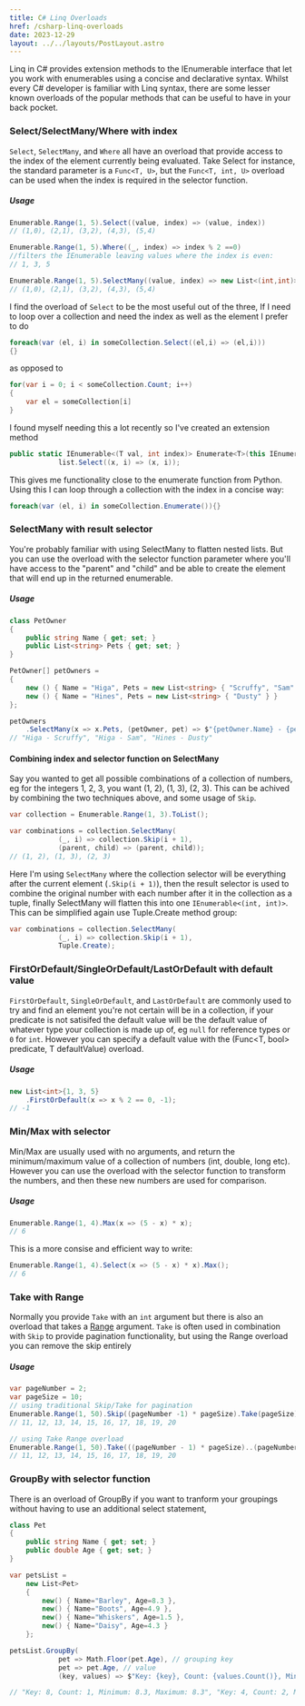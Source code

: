 ```yaml
---
title: C# Linq Overloads
href: /csharp-linq-overloads
date: 2023-12-29
layout: ../../layouts/PostLayout.astro
---
```


Linq in C# provides extension methods to the IEnumerable interface that let you work with enumerables using a concise and declarative syntax. Whilst every C# developer is familiar with Linq syntax, there are some lesser known overloads of the popular methods that can be useful to have in your back pocket.

### Select/SelectMany/Where with index
```Select```, ```SelectMany```, and ```Where``` all have an overload that provide access to the index of the element currently being evaluated. Take Select for instance, the standard parameter is a ```Func<T, U>```, but the ```Func<T, int, U>``` overload can be used when the index is required in the selector function.

##### Usage
```csharp
Enumerable.Range(1, 5).Select((value, index) => (value, index))
// (1,0), (2,1), (3,2), (4,3), (5,4)

Enumerable.Range(1, 5).Where((_, index) => index % 2 ==0)
//filters the IEnumerable leaving values where the index is even:
// 1, 3, 5

Enumerable.Range(1, 5).SelectMany((value, index) => new List<(int,int)>{(value,index)});
// (1,0), (2,1), (3,2), (4,3), (5,4)
```
I find the overload of ```Select``` to be the most useful out of the three, If I need to loop over a collection and need the index as well as the element I prefer to do
```csharp
foreach(var (el, i) in someCollection.Select((el,i) => (el,i)))
{}
```
as opposed to
```csharp
for(var i = 0; i < someCollection.Count; i++)
{
    var el = someCollection[i]
}
```

I found myself needing this a lot recently so I've created an extension method


```csharp
public static IEnumerable<(T val, int index)> Enumerate<T>(this IEnumerable<T> list) =>
            list.Select((x, i) => (x, i));
```

This gives me functionality close to the enumerate function from Python. Using this I can loop through a collection with the index in a concise way:

```csharp
foreach(var (el, i) in someCollection.Enumerate()){}
```


### SelectMany with result selector
You're probably familiar with using SelectMany to flatten nested lists. But you can use the overload with the selector function parameter where you'll have access to the "parent" and "child" and be able to create the element that will end up in the returned enumerable.

##### Usage
```csharp
class PetOwner
{
    public string Name { get; set; }
    public List<string> Pets { get; set; }
}

PetOwner[] petOwners =
{
    new () { Name = "Higa", Pets = new List<string> { "Scruffy", "Sam" } },
    new () { Name = "Hines", Pets = new List<string> { "Dusty" } }
};

petOwners
    .SelectMany(x => x.Pets, (petOwner, pet) => $"{petOwner.Name} - {pet}")
// "Higa - Scruffy", "Higa - Sam", "Hines - Dusty"
```


#### Combining index and selector function on SelectMany
Say you wanted to get all possible combinations of a collection of numbers, eg for the integers 1, 2, 3, you want (1, 2), (1, 3), (2, 3). This can be achived by combining the two techniques above, and some usage of ```Skip```.

```csharp
var collection = Enumerable.Range(1, 3).ToList();

var combinations = collection.SelectMany(
            (_, i) => collection.Skip(i + 1),
            (parent, child) => (parent, child));
// (1, 2), (1, 3), (2, 3)
```
Here I'm using ```SelectMany``` where the collection selector will be everything after the current element (```.Skip(i + 1)```), then the result selector is used to combine the original number with each number after it in the collection as a tuple, finally SelectMany will flatten this into one ```IEnumerable<(int, int)>```. This can be simplified again use Tuple.Create method group:
```csharp
var combinations = collection.SelectMany(
            (_, i) => collection.Skip(i + 1),
            Tuple.Create);
```


### FirstOrDefault/SingleOrDefault/LastOrDefault with default value
```FirstOrDefault```, ```SingleOrDefault```, and ```LastOrDefault``` are commonly used to try and find an element you're not certain will be in a collection, if your predicate is not satisifed the default value will be the default value of whatever type your collection is made up of, eg ```null``` for reference types or ```0``` for ```int```. However you can specify a default value with the (Func<T, bool> predicate, T defaultValue) overload.

##### Usage
```csharp
new List<int>{1, 3, 5}
    .FirstOrDefault(x => x % 2 == 0, -1);
// -1
```

### Min/Max with selector
Min/Max are usually used with no arguments, and return the minimum/maximum value of a collection of numbers (int, double, long etc). However you can use the overload with the selector function to transform the numbers, and then these new numbers are used for comparison.

##### Usage

```csharp
Enumerable.Range(1, 4).Max(x => (5 - x) * x);
// 6
```

This is a more consise and efficient way to write:

```csharp
Enumerable.Range(1, 4).Select(x => (5 - x) * x).Max();
// 6
```

### Take with Range
Normally you provide ```Take``` with an ```int``` argument but there is also an overload that takes a [Range](https://learn.microsoft.com/en-us/dotnet/api/system.range?view=net-8.0) argument. ```Take``` is often used in combination with ```Skip``` to provide pagination functionality, but using the Range overload you can remove the skip entirely

##### Usage
```csharp
var pageNumber = 2;
var pageSize = 10;
// using traditional Skip/Take for pagination
Enumerable.Range(1, 50).Skip((pageNumber -1) * pageSize).Take(pageSize);
// 11, 12, 13, 14, 15, 16, 17, 18, 19, 20

// using Take Range overload
Enumerable.Range(1, 50).Take(((pageNumber - 1) * pageSize)..(pageNumber * pageSize));
// 11, 12, 13, 14, 15, 16, 17, 18, 19, 20
```



### GroupBy with selector function
There is an overload of GroupBy if you want to tranform your groupings without having to use an additional select statement,
```csharp
class Pet
{
    public string Name { get; set; }
    public double Age { get; set; }
}

var petsList =
    new List<Pet>
    {
        new() { Name="Barley", Age=8.3 },
        new() { Name="Boots", Age=4.9 },
        new() { Name="Whiskers", Age=1.5 },
        new() { Name="Daisy", Age=4.3 }
    };

petsList.GroupBy(
            pet => Math.Floor(pet.Age), // grouping key
            pet => pet.Age, // value
            (key, values) => $"Key: {key}, Count: {values.Count()}, Minimum: {values.Min()}, Maximum: {values.Max()}"); // selector function

// "Key: 8, Count: 1, Minimum: 8.3, Maximum: 8.3", "Key: 4, Count: 2, Minimum: 4.3, Maximum: 4.9", "Key: 1, Count: 1, Minimum: 1.5, Maximum: 1.5"
```